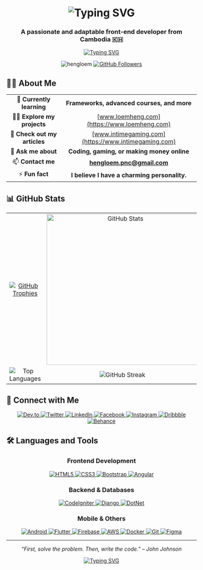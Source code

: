<h1 align="center">
  <img src="https://readme-typing-svg.demolab.com?font=Fira+Code&weight=600&size=30&duration=3000&pause=1000&color=FF6B6B&center=true&vCenter=true&width=435&lines=Hi+there!+I'm+Heng" alt="Typing SVG" />
</h1>
<h3 align="center">A passionate and adaptable front-end developer from Cambodia 🇰🇭</h3>

<!-- Badges -->
<p align="center">
  <a href="https://git.io/typing-svg">
    <img src="https://readme-typing-svg.demolab.com?font=Fira+Code&weight=500&size=18&duration=3000&pause=1000&color=5D7EB8&center=true&vCenter=true&width=435&lines=Turning+ideas+into+reality+with+code" alt="Typing SVG" />
  </a>
</p>

<p align="center">
  <img src="https://komarev.com/ghpvc/?username=hengloem&label=Profile%20Views&color=0e75b6&style=flat" alt="hengloem" />
  <a href="https://github.com/hengloem?tab=followers"><img src="https://img.shields.io/github/followers/hengloem?label=Follow&style=social" alt="GitHub Followers"></a>
</p>

<!-- About Me Section -->
## 🧑‍💻 About Me

<div align="center">
  
| | |
|:---:|:---:|
| 🌱 **Currently learning** | **Frameworks, advanced courses, and more** |
| 👨‍💻 **Explore my projects** | [www.loemheng.com](https://www.loemheng.com) |
| 📝 **Check out my articles** | [www.intimegaming.com](https://www.intimegaming.com) |
| 💬 **Ask me about** | **Coding, gaming, or making money online** |
| 📫 **Contact me** | **hengloem.pnc@gmail.com** |
| ⚡ **Fun fact** | **I believe I have a charming personality.** |

</div>

<!-- GitHub Stats Section -->
## 📊 GitHub Stats

<div align="center">
  
| | |
|:---:|:---:|
| <a href="https://github.com/hengloem/github-profile-trophy"><img src="https://github-profile-trophy.vercel.app/?username=hengloem&theme=flat&row=2&column=4&margin-w=15&margin-h=15" alt="GitHub Trophies" /></a> | <img src="https://github-readme-stats.vercel.app/api?username=hengloem&show_icons=true&locale=en&theme=radical&hide_border=true" alt="GitHub Stats" width="400" /> |
| <img src="https://github-readme-stats.vercel.app/api/top-langs?username=hengloem&show_icons=true&locale=en&layout=compact&theme=radical&hide_border=true" alt="Top Languages" /> | <img src="https://github-readme-streak-stats.herokuapp.com/?user=hengloem&theme=radical&hide_border=true" alt="GitHub Streak" /> |

</div>

<!-- Connect with Me Section -->
## 🤝 Connect with Me

<p align="center">
  <a href="https://dev.to/hengloem" target="_blank">
    <img src="https://img.shields.io/badge/dev.to-0A0A0A?style=for-the-badge&logo=devdotto&logoColor=white" alt="Dev.to" />
  </a>
  <a href="https://twitter.com/iamhengofficial" target="_blank">
    <img src="https://img.shields.io/badge/Twitter-1DA1F2?style=for-the-badge&logo=twitter&logoColor=white" alt="Twitter" />
  </a>
  <a href="https://linkedin.com/in/hengloem" target="_blank">
    <img src="https://img.shields.io/badge/LinkedIn-0077B5?style=for-the-badge&logo=linkedin&logoColor=white" alt="LinkedIn" />
  </a>
  <a href="https://fb.com/heng.loem" target="_blank">
    <img src="https://img.shields.io/badge/Facebook-1877F2?style=for-the-badge&logo=facebook&logoColor=white" alt="Facebook" />
  </a>
  <a href="https://instagram.com/iamhengofficial" target="_blank">
    <img src="https://img.shields.io/badge/Instagram-E4405F?style=for-the-badge&logo=instagram&logoColor=white" alt="Instagram" />
  </a>
  <a href="https://dribbble.com/hengloem" target="_blank">
    <img src="https://img.shields.io/badge/Dribbble-EA4C89?style=for-the-badge&logo=dribbble&logoColor=white" alt="Dribbble" />
  </a>
  <a href="https://www.behance.net/hengloem" target="_blank">
    <img src="https://img.shields.io/badge/Behance-1769FF?style=for-the-badge&logo=behance&logoColor=white" alt="Behance" />
  </a>
</p>

<!-- Skills and Tools Section -->
## 🛠️ Languages and Tools

<div align="center">

### Frontend Development
<p>
  <a href="https://www.w3.org/html/" target="_blank">
    <img src="https://img.shields.io/badge/HTML5-E34F26?style=for-the-badge&logo=html5&logoColor=white" alt="HTML5" />
  </a>
  <a href="https://www.w3schools.com/css/" target="_blank">
    <img src="https://img.shields.io/badge/CSS3-1572B6?style=for-the-badge&logo=css3&logoColor=white" alt="CSS3" />
  </a>
  <a href="https://getbootstrap.com" target="_blank">
    <img src="https://img.shields.io/badge/Bootstrap-563D7C?style=for-the-badge&logo=bootstrap&logoColor=white" alt="Bootstrap" />
  </a>
  <a href="https://angular.io" target="_blank">
    <img src="https://img.shields.io/badge/Angular-DD0031?style=for-the-badge&logo=angular&logoColor=white" alt="Angular" />
  </a>
</p>

### Backend & Databases
<p>
  <a href="https://codeigniter.com" target="_blank">
    <img src="https://img.shields.io/badge/CodeIgniter-EF4223?style=for-the-badge&logo=codeigniter&logoColor=white" alt="CodeIgniter" />
  </a>
  <a href="https://www.djangoproject.com/" target="_blank">
    <img src="https://img.shields.io/badge/Django-092E20?style=for-the-badge&logo=django&logoColor=white" alt="Django" />
  </a>
  <a href="https://dotnet.microsoft.com/" target="_blank">
    <img src="https://img.shields.io/badge/.NET-512BD4?style=for-the-badge&logo=dotnet&logoColor=white" alt="DotNet" />
  </a>
</p>

### Mobile & Others
<p>
  <a href="https://developer.android.com" target="_blank">
    <img src="https://img.shields.io/badge/Android-3DDC84?style=for-the-badge&logo=android&logoColor=white" alt="Android" />
  </a>
  <a href="https://flutter.dev" target="_blank">
    <img src="https://img.shields.io/badge/Flutter-02569B?style=for-the-badge&logo=flutter&logoColor=white" alt="Flutter" />
  </a>
  <a href="https://firebase.google.com/" target="_blank">
    <img src="https://img.shields.io/badge/Firebase-FFCA28?style=for-the-badge&logo=firebase&logoColor=white" alt="Firebase" />
  </a>
  <a href="https://aws.amazon.com" target="_blank">
    <img src="https://img.shields.io/badge/AWS-232F3E?style=for-the-badge&logo=amazonaws&logoColor=white" alt="AWS" />
  </a>
  <a href="https://www.docker.com/" target="_blank">
    <img src="https://img.shields.io/badge/Docker-2496ED?style=for-the-badge&logo=docker&logoColor=white" alt="Docker" />
  </a>
  <a href="https://git-scm.com/" target="_blank">
    <img src="https://img.shields.io/badge/Git-F05032?style=for-the-badge&logo=git&logoColor=white" alt="Git" />
  </a>
  <a href="https://www.figma.com/" target="_blank">
    <img src="https://img.shields.io/badge/Figma-F24E1E?style=for-the-badge&logo=figma&logoColor=white" alt="Figma" />
  </a>
</p>

</div>

---

<p align="center">
  <i>“First, solve the problem. Then, write the code.” – John Johnson</i>
</p>

<p align="center">
  <a href="https://git.io/typing-svg">
    <img src="https://readme-typing-svg.demolab.com?font=Fira+Code&weight=500&size=18&duration=3000&pause=1000&color=5D7EB8&center=true&vCenter=true&width=435&lines=Thank+you!" alt="Typing SVG" />
  </a>
</p>
